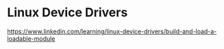
# Linux Device Drivers
https://www.linkedin.com/learning/linux-device-drivers/build-and-load-a-loadable-module
